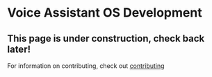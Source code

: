 # Voice Assistant OS Development

## This page is under construction, check back later!

For information on contributing, check out [contributing](dev/contributing.md)